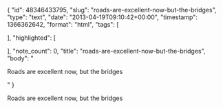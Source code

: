 {
  "id": 48346433795,
  "slug": "roads-are-excellent-now-but-the-bridges",
  "type": "text",
  "date": "2013-04-19T09:10:42+00:00",
  "timestamp": 1366362642,
  "format": "html",
  "tags": [

  ],
  "highlighted": [

  ],
  "note_count": 0,
  "title": "roads-are-excellent-now-but-the-bridges",
  "body": "<p>Roads are excellent now, but the bridges</p>"
}

<p>Roads are excellent now, but the bridges</p>